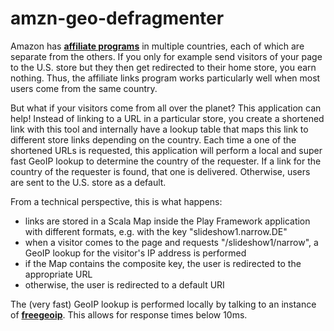 amzn-geo-defragmenter
=====================

Amazon has **[affiliate programs](https://affiliate-program.amazon.com/gp/associates/join/landing/main.html)** in multiple countries, each of which are separate from the others. If you only for example send visitors of your page to the U.S. store but they then get redirected to their home store, you earn nothing. Thus, the affiliate links program works particularly well when most users come from the same country.

But what if your visitors come from all over the planet? This application can help! Instead of linking to a URL in a particular store, you create a shortened link with this tool and internally have a lookup table that maps this link to different store links depending on the country. Each time a one of the shortened URLs is requested, this application will perform a local and super fast GeoIP lookup to determine the country of the requester. If a link for the country of the requester is found, that one is delivered. Otherwise, users are sent to the U.S. store as a default.

From a technical perspective, this is what happens:

* links are stored in a Scala Map inside the Play Framework application with different formats, e.g. with the key "slideshow1.narrow.DE"
* when a visitor comes to the page and requests "/slideshow1/narrow", a GeoIP lookup for the visitor's IP address is performed
* if the Map contains the composite key, the user is redirected to the appropriate URL
* otherwise, the user is redirected to a default URI

The (very fast) GeoIP lookup is performed locally by talking to an instance of **[freegeoip](https://github.com/fiorix/freegeoip)**. This allows for response times below 10ms.
